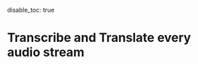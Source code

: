 disable_toc: true

<style>
body {
     background-image: url("img/susi_translator_background.jpg");
     background-repeat:no-repeat;
     background-size: 100%;
}

</style>

# Transcribe and Translate every audio stream
